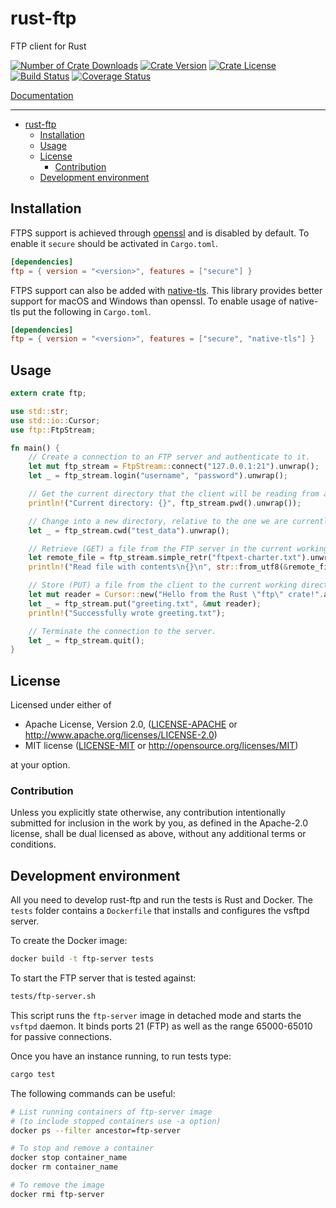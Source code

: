 # rust-ftp

FTP client for Rust

[![Number of Crate Downloads](https://img.shields.io/crates/d/ftp.svg)](https://crates.io/crates/ftp)
[![Crate Version](https://img.shields.io/crates/v/ftp.svg)](https://crates.io/crates/ftp)
[![Crate License](https://img.shields.io/crates/l/ftp.svg)](https://crates.io/crates/ftp)
[![Build Status](https://github.com/mattnenterprise/rust-ftp/actions/workflows/ci.yml/badge.svg?branch=4.0.0)](https://github.com/mattnenterprise/rust-ftp/actions)
[![Coverage Status](https://codecov.io/gh/mattnenterprise/rust-ftp/branch/4.0.0/graph/badge.svg?token=tQUj3RyZxI)](https://codecov.io/gh/mattnenterprise/rust-ftp)

[Documentation](https://docs.rs/ftp/)

---

- [rust-ftp](#rust-ftp)
  - [Installation](#installation)
  - [Usage](#usage)
  - [License](#license)
    - [Contribution](#contribution)
  - [Development environment](#development-environment)

## Installation

FTPS support is achieved through [openssl](https://github.com/sfackler/rust-openssl) and is disabled by default. To enable it `secure` should be activated in `Cargo.toml`.

```toml
[dependencies]
ftp = { version = "<version>", features = ["secure"] }
```

FTPS support can also be added with [native-tls](https://github.com/sfackler/rust-native-tls). This library provides better support for macOS and Windows than openssl. To enable usage of native-tls put the following in `Cargo.toml`.

```toml
[dependencies]
ftp = { version = "<version>", features = ["secure", "native-tls"] }
```

## Usage

```rust
extern crate ftp;

use std::str;
use std::io::Cursor;
use ftp::FtpStream;

fn main() {
    // Create a connection to an FTP server and authenticate to it.
    let mut ftp_stream = FtpStream::connect("127.0.0.1:21").unwrap();
    let _ = ftp_stream.login("username", "password").unwrap();

    // Get the current directory that the client will be reading from and writing to.
    println!("Current directory: {}", ftp_stream.pwd().unwrap());

    // Change into a new directory, relative to the one we are currently in.
    let _ = ftp_stream.cwd("test_data").unwrap();

    // Retrieve (GET) a file from the FTP server in the current working directory.
    let remote_file = ftp_stream.simple_retr("ftpext-charter.txt").unwrap();
    println!("Read file with contents\n{}\n", str::from_utf8(&remote_file.into_inner()).unwrap());

    // Store (PUT) a file from the client to the current working directory of the server.
    let mut reader = Cursor::new("Hello from the Rust \"ftp\" crate!".as_bytes());
    let _ = ftp_stream.put("greeting.txt", &mut reader);
    println!("Successfully wrote greeting.txt");

    // Terminate the connection to the server.
    let _ = ftp_stream.quit();
}

```

## License

Licensed under either of

- Apache License, Version 2.0, ([LICENSE-APACHE](LICENSE-APACHE) or <http://www.apache.org/licenses/LICENSE-2.0>)
- MIT license ([LICENSE-MIT](LICENSE-MIT) or <http://opensource.org/licenses/MIT>)

at your option.

### Contribution

Unless you explicitly state otherwise, any contribution intentionally
submitted for inclusion in the work by you, as defined in the Apache-2.0
license, shall be dual licensed as above, without any additional terms or
conditions.

## Development environment

All you need to develop rust-ftp and run the tests is Rust and Docker.
The `tests` folder contains a `Dockerfile` that installs and configures
the vsftpd server.

To create the Docker image:

```bash
docker build -t ftp-server tests
```

To start the FTP server that is tested against:

```bash
tests/ftp-server.sh
```

This script runs the `ftp-server` image in detached mode and starts the `vsftpd` daemon. It binds ports 21 (FTP) as well as the range 65000-65010 for passive connections.

Once you have an instance running, to run tests type:

```bash
cargo test
```

The following commands can be useful:

```bash
# List running containers of ftp-server image
# (to include stopped containers use -a option)
docker ps --filter ancestor=ftp-server

# To stop and remove a container
docker stop container_name
docker rm container_name

# To remove the image
docker rmi ftp-server
```
